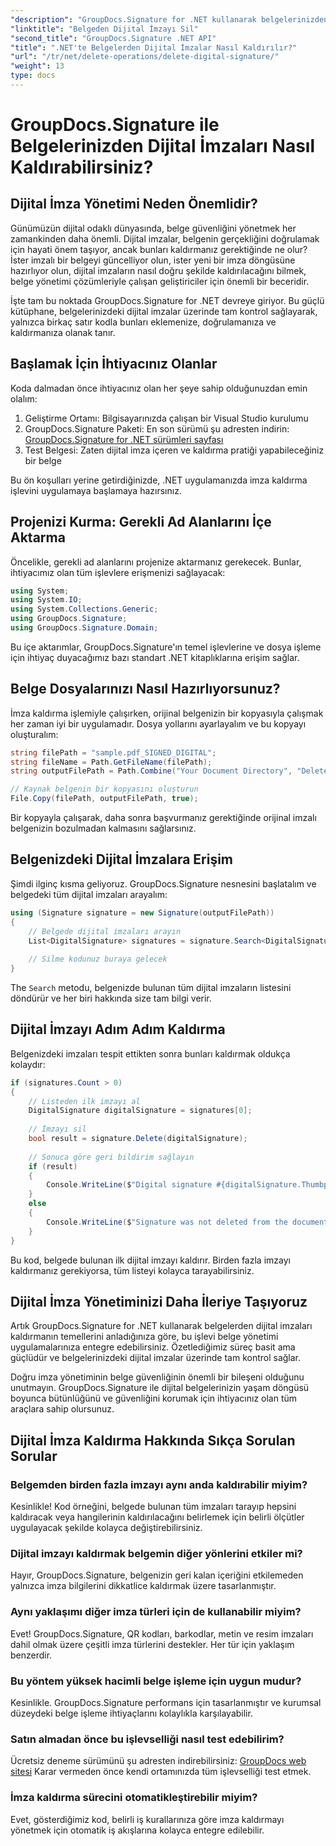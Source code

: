 ```yaml
---
"description": "GroupDocs.Signature for .NET kullanarak belgelerinizden dijital imzaları nasıl kolayca kaldıracağınızı öğrenin. Adım adım kılavuzumuz, belge güvenliğini zahmetsizce korumanıza yardımcı olur."
"linktitle": "Belgeden Dijital İmzayı Sil"
"second_title": "GroupDocs.Signature .NET API"
"title": ".NET'te Belgelerden Dijital İmzalar Nasıl Kaldırılır?"
"url": "/tr/net/delete-operations/delete-digital-signature/"
"weight": 13
type: docs
---
```

# GroupDocs.Signature ile Belgelerinizden Dijital İmzaları Nasıl Kaldırabilirsiniz?

## Dijital İmza Yönetimi Neden Önemlidir?

Günümüzün dijital odaklı dünyasında, belge güvenliğini yönetmek her zamankinden daha önemli. Dijital imzalar, belgenin gerçekliğini doğrulamak için hayati önem taşıyor, ancak bunları kaldırmanız gerektiğinde ne olur? İster imzalı bir belgeyi güncelliyor olun, ister yeni bir imza döngüsüne hazırlıyor olun, dijital imzaların nasıl doğru şekilde kaldırılacağını bilmek, belge yönetimi çözümleriyle çalışan geliştiriciler için önemli bir beceridir.

İşte tam bu noktada GroupDocs.Signature for .NET devreye giriyor. Bu güçlü kütüphane, belgelerinizdeki dijital imzalar üzerinde tam kontrol sağlayarak, yalnızca birkaç satır kodla bunları eklemenize, doğrulamanıza ve kaldırmanıza olanak tanır.

## Başlamak İçin İhtiyacınız Olanlar

Koda dalmadan önce ihtiyacınız olan her şeye sahip olduğunuzdan emin olalım:

1. Geliştirme Ortamı: Bilgisayarınızda çalışan bir Visual Studio kurulumu
2. GroupDocs.Signature Paketi: En son sürümü şu adresten indirin: [GroupDocs.Signature for .NET sürümleri sayfası](https://releases.groupdocs.com/signature/net/)
3. Test Belgesi: Zaten dijital imza içeren ve kaldırma pratiği yapabileceğiniz bir belge

Bu ön koşulları yerine getirdiğinizde, .NET uygulamanızda imza kaldırma işlevini uygulamaya başlamaya hazırsınız.

## Projenizi Kurma: Gerekli Ad Alanlarını İçe Aktarma

Öncelikle, gerekli ad alanlarını projenize aktarmanız gerekecek. Bunlar, ihtiyacımız olan tüm işlevlere erişmenizi sağlayacak:

```csharp
using System;
using System.IO;
using System.Collections.Generic;
using GroupDocs.Signature;
using GroupDocs.Signature.Domain;
```

Bu içe aktarımlar, GroupDocs.Signature'ın temel işlevlerine ve dosya işleme için ihtiyaç duyacağımız bazı standart .NET kitaplıklarına erişim sağlar.

## Belge Dosyalarınızı Nasıl Hazırlıyorsunuz?

İmza kaldırma işlemiyle çalışırken, orijinal belgenizin bir kopyasıyla çalışmak her zaman iyi bir uygulamadır. Dosya yollarını ayarlayalım ve bu kopyayı oluşturalım:

```csharp
string filePath = "sample.pdf_SIGNED_DIGITAL";
string fileName = Path.GetFileName(filePath);
string outputFilePath = Path.Combine("Your Document Directory", "DeleteDigital", fileName);

// Kaynak belgenin bir kopyasını oluşturun
File.Copy(filePath, outputFilePath, true);
```

Bir kopyayla çalışarak, daha sonra başvurmanız gerektiğinde orijinal imzalı belgenizin bozulmadan kalmasını sağlarsınız.

## Belgenizdeki Dijital İmzalara Erişim

Şimdi ilginç kısma geliyoruz. GroupDocs.Signature nesnesini başlatalım ve belgedeki tüm dijital imzaları arayalım:

```csharp
using (Signature signature = new Signature(outputFilePath))
{
    // Belgede dijital imzaları arayın
    List<DigitalSignature> signatures = signature.Search<DigitalSignature>(SignatureType.Digital);
    
    // Silme kodunuz buraya gelecek
}
```

The `Search` metodu, belgenizde bulunan tüm dijital imzaların listesini döndürür ve her biri hakkında size tam bilgi verir.

## Dijital İmzayı Adım Adım Kaldırma

Belgenizdeki imzaları tespit ettikten sonra bunları kaldırmak oldukça kolaydır:

```csharp
if (signatures.Count > 0)
{
    // Listeden ilk imzayı al
    DigitalSignature digitalSignature = signatures[0];
    
    // İmzayı sil
    bool result = signature.Delete(digitalSignature);
    
    // Sonuca göre geri bildirim sağlayın
    if (result)
    {
        Console.WriteLine($"Digital signature #{digitalSignature.Thumbprint} from {digitalSignature.SignTime.ToShortDateString()} was deleted from document ['{fileName}'].");
    }
    else
    {
        Console.WriteLine($"Signature was not deleted from the document! Signature# {digitalSignature.Thumbprint} was not found!");
    }
}
```

Bu kod, belgede bulunan ilk dijital imzayı kaldırır. Birden fazla imzayı kaldırmanız gerekiyorsa, tüm listeyi kolayca tarayabilirsiniz.

## Dijital İmza Yönetiminizi Daha İleriye Taşıyoruz

Artık GroupDocs.Signature for .NET kullanarak belgelerden dijital imzaları kaldırmanın temellerini anladığınıza göre, bu işlevi belge yönetimi uygulamalarınıza entegre edebilirsiniz. Özetlediğimiz süreç basit ama güçlüdür ve belgelerinizdeki dijital imzalar üzerinde tam kontrol sağlar.

Doğru imza yönetiminin belge güvenliğinin önemli bir bileşeni olduğunu unutmayın. GroupDocs.Signature ile dijital belgelerinizin yaşam döngüsü boyunca bütünlüğünü ve güvenliğini korumak için ihtiyacınız olan tüm araçlara sahip olursunuz.

## Dijital İmza Kaldırma Hakkında Sıkça Sorulan Sorular

### Belgemden birden fazla imzayı aynı anda kaldırabilir miyim?
Kesinlikle! Kod örneğini, belgede bulunan tüm imzaları tarayıp hepsini kaldıracak veya hangilerinin kaldırılacağını belirlemek için belirli ölçütler uygulayacak şekilde kolayca değiştirebilirsiniz.

### Dijital imzayı kaldırmak belgemin diğer yönlerini etkiler mi?
Hayır, GroupDocs.Signature, belgenizin geri kalan içeriğini etkilemeden yalnızca imza bilgilerini dikkatlice kaldırmak üzere tasarlanmıştır.

### Aynı yaklaşımı diğer imza türleri için de kullanabilir miyim?
Evet! GroupDocs.Signature, QR kodları, barkodlar, metin ve resim imzaları dahil olmak üzere çeşitli imza türlerini destekler. Her tür için yaklaşım benzerdir.

### Bu yöntem yüksek hacimli belge işleme için uygun mudur?
Kesinlikle. GroupDocs.Signature performans için tasarlanmıştır ve kurumsal düzeydeki belge işleme ihtiyaçlarını kolaylıkla karşılayabilir.

### Satın almadan önce bu işlevselliği nasıl test edebilirim?
Ücretsiz deneme sürümünü şu adresten indirebilirsiniz: [GroupDocs web sitesi](https://releases.groupdocs.com/) Karar vermeden önce kendi ortamınızda tüm işlevselliği test etmek.

### İmza kaldırma sürecini otomatikleştirebilir miyim?
Evet, gösterdiğimiz kod, belirli iş kurallarınıza göre imza kaldırmayı yönetmek için otomatik iş akışlarına kolayca entegre edilebilir.